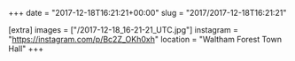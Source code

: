 +++
date = "2017-12-18T16:21:21+00:00"
slug = "2017/2017-12-18T16:21:21"

[extra]
images = ["/2017-12-18_16-21-21_UTC.jpg"]
instagram = "https://instagram.com/p/Bc2Z_OKh0xh"
location = "Waltham Forest Town Hall"
+++
